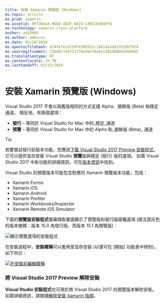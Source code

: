 ```yaml
---
title: 安裝 Xamarin 預覽版 (Windows)
ms.topic: article
ms.prod: xamarin
ms.assetid: 9F730444-06E8-4B3F-8A19-CA95CD484FFA
ms.technology: xamarin-cross-platform
author: asb3993
ms.author: amburns
ms.date: 03/20/2018
ms.openlocfilehash: d19fefe1d729f4389553c15614a3dd1762db7924
ms.sourcegitcommit: 73bd0c7e5f237f0a1be70a6c1384309bb26609d5
ms.translationtype: HT
ms.contentlocale: zh-TW
ms.lasthandoff: 03/22/2018
---
```

# <a name="installing-xamarin-preview-on-windows"></a>安裝 Xamarin 預覽版 (Windows)

Visual Studio 2017 不會以與舊版相同的方式支援 Alpha、搶鮮版 (Beta) 和穩定通道。 相反地，有兩個選項：

- **發行** – 等同於 Visual Studio for Mac 中的_穩定_通道
- **預覽** – 等同於 Visual Studio for Mac 中的 _Alpha_ 和_搶鮮版 (Beta)_ 通道

> [!TIP] 
> 若要嘗試發行前版本功能，您應該[下載 Visual Studio 2017 Preview 安裝程式](https://www.visualstudio.com/vs/preview/)，它可以提供並存安裝 Visual Studio **預覽**版與穩定 (發行) 版的選項。 如需 Visual Studio 2017 中新功能的詳細資訊，可在[版本資訊](/visualstudio/releasenotes/vs2017-preview-relnotes)中找到。

Visual Studio 的預覽版本可能包含對應的 Xamarin 預覽版本功能，包括：

- Xamarin.Forms
- Xamarin.iOS
- Xamarin.Android
- Xamarin Profiler
- Xamarin Workbooks/Inspector
- Xamarin Remote iOS Simulator

下面的**預覽版安裝程式**螢幕擷取畫面顯示了預覽版和發行版兩種選項 (請注意灰色的版本號碼：版本 15.0 為發行版，而版本 15.1 為預覽版)：

![顯示預覽選項的安裝程式](windows-images/vs2017-installer.jpg)

在安裝過程中，**安裝暱稱**可以套用至並存安裝 (以便可在 [開始] 功能表中辨別)，如下所示：

[![在安裝前編輯暱稱](windows-images/vs2017-nickname-sml.png "在安裝前編輯暱稱")](windows-images/vs2017-nickname.png#lightbox)

### <a name="uninstalling-visual-studio-2017-preview"></a>將 Visual Studio 2017 Preview 解除安裝

**Visual Studio 安裝程式**也可用於將 Visual Studio 2017 的預覽版本解除安裝。 如需詳細資訊，請閱讀[解除安裝 Xamarin 指南](uninstalling-xamarin.md#uninstallvs2017)。
